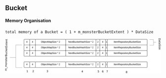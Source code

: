## Bucket

#### Memory Organisation

`total memory of a Bucket = ( 1 + m_monsterBucketExtent ) * DataSize`

![Bucket Memory Organisation](Bucket_Memory_Organisation.png)
